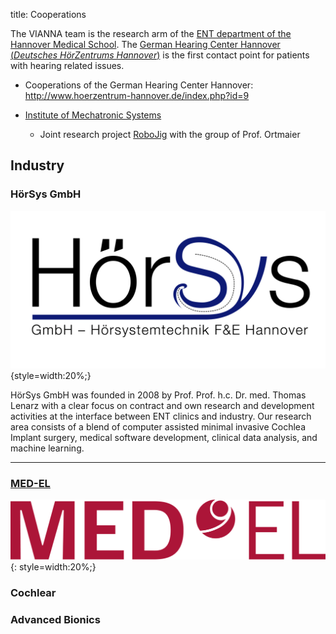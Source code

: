 title: Cooperations

The VIANNA team is the research arm of the [ENT department of the Hannover Medical School](https://www.mh-hannover.de/hno.html).
The [German Hearing Center Hannover (*Deutsches HörZentrums Hannover*)](http://www.hoerzentrum-hannover.de) is the first contact point for patients with hearing related issues.

- Cooperations of the German Hearing Center Hannover: http://www.hoerzentrum-hannover.de/index.php?id=9

- [Institute of Mechatronic Systems](https://www.imes.uni-hannover.de/institut.html?&L=1)
  +  Joint research project [RoboJig](01_workgroups/cas/projects/akvamed.html) with the group of Prof. Ortmaier


## Industry

### HörSys GmbH

![HörSys-GmbH-Logo](05_cooperations/HoerSys-Logo-2015-03-18.png){style=width:20%;}

HörSys GmbH was founded in 2008 by Prof. Prof. h.c. Dr. med. Thomas Lenarz with a clear focus on contract and own research and development activities at the interface between ENT clinics and industry. Our research area consists of a blend of computer assisted  minimal invasive Cochlea Implant surgery, medical software development, clinical data analysis, and machine learning.


* * * * * * * *



### [MED-EL](https://www.medel.com)

![MED-EL-Logo](05_cooperations/MED-EL_red_large.png){: style=width:20%;}

### Cochlear


### Advanced Bionics

